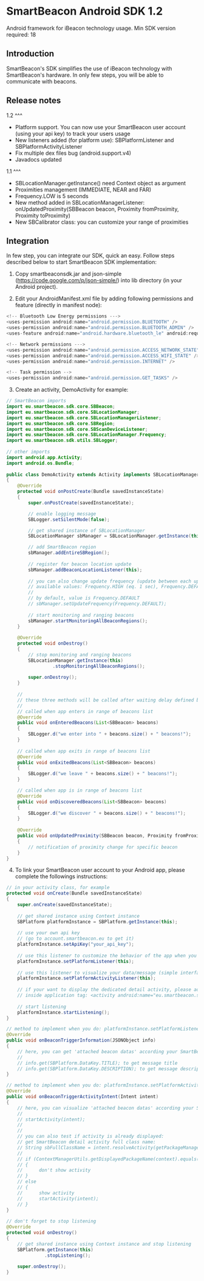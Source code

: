 SmartBeacon Android SDK 1.2
=======================

Android framework for iBeacon technology usage.
Min SDK version required: 18


Introduction
--------------------

SmartBeacon's SDK simplifies the use of iBeacon technology with SmartBeacon's hardware. In only few steps, you will be able to communicate with beacons.


Release notes
--------------------

1.2
^^^
- Platform support. You can now use your SmartBeacon user account (using your api key) to track your users usage
- New listeners added (for platform use): SBPlatformListener and SBPlatformActivityListener
- Fix multiple dex files bug (android.support.v4)
- Javadocs updated

1.1
^^^
- SBLocationManager.getInstance() need Context object as argument
- Proximities management (IMMEDIATE, NEAR and FAR) 
- Frequency.LOW is 5 seconds
- New method added in SBLocationManagerListener: onUpdatedProximity(SBBeacon beacon, Proximity fromProximity, Proximity toProximity) 
- New SBCalibrator class: you can customize your range of proximities


Integration
--------------------

In few step, you can integrate our SDK, quick an easy.
Follow steps described below to start SmartBeacon SDK implementation:

1. Copy smartbeaconsdk.jar and json-simple  (https://code.google.com/p/json-simple/) into lib directory (in your Android project).

2. Edit your AndroidManifest.xml file by adding following permissions and feature (directly in manifest node):
```java
<!-- Bluetooth Low Energy permissions --->
<uses-permission android:name="android.permission.BLUETOOTH" />
<uses-permission android:name="android.permission.BLUETOOTH_ADMIN" />
<uses-feature android:name="android.hardware.bluetooth_le" android:required="false" />

<!-- Network permissions --->
<uses-permission android:name="android.permission.ACCESS_NETWORK_STATE" />
<uses-permission android:name="android.permission.ACCESS_WIFI_STATE" />
<uses-permission android:name="android.permission.INTERNET" />

<!-- Task permission -->
<uses-permission android:name="android.permission.GET_TASKS" />
```
	
3. Create an activity, DemoActivity for example:
```java
// SmartBeacon imports
import eu.smartbeacon.sdk.core.SBBeacon;
import eu.smartbeacon.sdk.core.SBLocationManager;
import eu.smartbeacon.sdk.core.SBLocationManagerListener;
import eu.smartbeacon.sdk.core.SBRegion;
import eu.smartbeacon.sdk.core.SBScanDeviceListener;
import eu.smartbeacon.sdk.core.SBLocationManager.Frequency;
import eu.smartbeacon.sdk.utils.SBLogger;
	
// other imports
import android.app.Activity;
import android.os.Bundle;
	
public class DemoActivity extends Activity implements SBLocationManagerListener
{
	@Override
	protected void onPostCreate(Bundle savedInstanceState)
	{
		super.onPostCreate(savedInstanceState);

		// enable logging message
		SBLogger.setSilentMode(false);

		// get shared instance of SBLocationManager
		SBLocationManager sbManager = SBLocationManager.getInstance(this);

		// add SmartBeacon region
		sbManager.addEntireSBRegion();
		
		// register for beacon location update
		sbManager.addBeaconLocationListener(this);
		
		// you can also change update frequency (update between each update)
		// available values: Frequency.HIGH (eq. 1 sec), Frequency.DEFAULT (eq. 3 sec) and Frequency.LOW (eq. 5 sec)
		//
		// by default, value is Frequency.DEFAULT
		// sbManager.setUpdateFrequency(Frequency.DEFAULT);
				
		// start monitoring and ranging beacons
		sbManager.startMonitoringAllBeaconRegions();
	}
	
	@Override
	protected void onDestroy()
	{
		// stop monitoring and ranging beacons
		SBLocationManager.getInstance(this)
				 .stopMonitoringAllBeaconRegions();
				 
		super.onDestroy();
	}
	
	//
	// these three methods will be called after waiting delay defined by frequency value.
	//
	// called when app enters in range of beacons list
	@Override
	public void onEnteredBeacons(List<SBBeacon> beacons)
	{
		SBLogger.d("we enter into " + beacons.size() + " beacons!");
	}
	
	// called when app exits in range of beacons list
	@Override
	public void onExitedBeacons(List<SBBeacon> beacons)
	{
		SBLogger.d("we leave " + beacons.size() + " beacons!");
	}

	// called when app is in range of beacons list
	@Override
	public void onDiscoveredBeacons(List<SBBeacon> beacons)
	{
		SBLogger.d("we discover " + beacons.size() + " beacons!");
	}
	
	@Override
	public void onUpdatedProximity(SBBeacon beacon, Proximity fromProximity, Proximity toProximity)
	{
		// notification of proximity change for specific beacon
	}
}
```

4. To link your SmartBeacon user account to your Android app, please complete the followings instructions:
```java
// in your activity class, for example
protected void onCreate(Bundle savedInstanceState)
{
	super.onCreate(savedInstanceState);
	
	// get shared instance using Context instance
	SBPlatform platformInstance = SBPlatform.getInstance(this);
	
	// use your own api key
	// (go to account.smartbeacon.eu to get it)
	platformInstance.setApiKey("your_api_key");
	
	// use this listener to customize the behavior of the app when you are catching data/message
	platformInstance.setPlatformListener(this);
	
	// use this listener to visualize your data/message (simple interface)
	platformInstance.setPlatformActivityListener(this);
	
	// if your want to display the dedicated detail activity, please add the declaration of activity in your manifest file
	// inside application tag: <activity android:name="eu.smartbeacon.sdk.platform.SBBeaconActivity"></activity>
	
	// start listening
	platformInstance.startListening();
}

// method to implement when you do: platformInstance.setPlatformListener(...)
@Override
public void onBeaconTriggerInformation(JSONObject info)
{
	// here, you can get 'attached beacon datas' according your SmartBeacon configuration
	//
	// info.get(SBPlatform.DataKey.TITLE); to get message title
	// info.get(SBPlatform.DataKey.DESCRIPTION); to get message description
}

// method to implement when you do: platformInstance.setPlatformActivityListener(...)
@Override
public void onBeaconTriggerActivityIntent(Intent intent)
{
	// here, you can visualize 'attached beacon datas' according your SmartBeacon configuration
	// 
	// startActivity(intent);
	//
	//
	// you can also test if activity is already displayed:
	// get SmartBeacon detail activity full class name:
	// String sbFullClassName = intent.resolveActivity(getPackageManager()).flattenToString();
	//
	// if (ContextManagerUtils.getDisplayedPackageName(context).equals(sbFullClassName))
	// {
	//      don't show activity	
	// }
	// else
	// {
	//      show activity 
	//      startActivity(intent);
	// }
}
	
// don't forget to stop listening
@Override
protected void onDestroy()
{
	// get shared instance using Context instance and stop listening
	SBPlatform.getInstance(this)
			  .stopListening();
		
	super.onDestroy();
}
```
